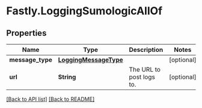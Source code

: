 # Fastly.LoggingSumologicAllOf

## Properties

Name | Type | Description | Notes
------------ | ------------- | ------------- | -------------
**message_type** | [**LoggingMessageType**](LoggingMessageType.md) |  | [optional] 
**url** | **String** | The URL to post logs to. | [optional] 


[[Back to API list]](../../README.md#endpoints) [[Back to README]](../../README.md)
